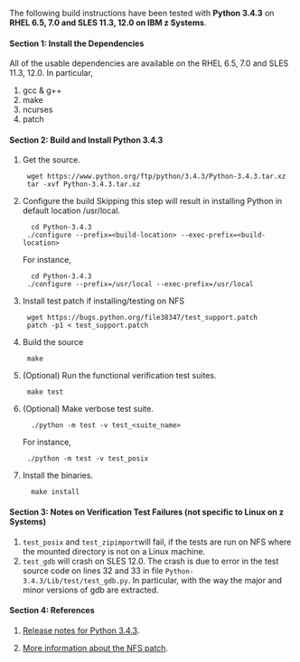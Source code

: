 The following build instructions have been tested with **Python 3.4.3** on **RHEL 6.5, 7.0 and SLES 11.3, 12.0 on IBM z Systems**.

#### Section 1: Install the Dependencies
All of the usable dependencies are available on the RHEL 6.5, 7.0 and SLES 11.3, 12.0. In particular,

1. gcc & g++
2. make
3. ncurses
4. patch

#### Section 2: Build and Install Python 3.4.3
1. Get the source.

        wget https://www.python.org/ftp/python/3.4.3/Python-3.4.3.tar.xz
        tar -xvf Python-3.4.3.tar.xz

2. Configure the build
Skipping this step will result in installing Python in default location /usr/local.

         cd Python-3.4.3
        ./configure --prefix=<build-location> --exec-prefix=<build-location>

    For instance,

         cd Python-3.4.3
        ./configure --prefix=/usr/local --exec-prefix=/usr/local


3. Install test patch if installing/testing on NFS

        wget https://bugs.python.org/file38347/test_support.patch
        patch -p1 < test_support.patch

4. Build the source

        make

5. (Optional) Run the functional verification test suites.

        make test

6. (Optional) Make verbose test suite.

         ./python -m test -v test_<suite_name>

    For instance,

        ./python -m test -v test_posix

7. Install the binaries.

         make install

#### Section 3: Notes on Verification Test Failures (not specific to Linux on z Systems)
1. `test_posix` and `test_zipimport`will fail, if the tests are run on NFS where the mounted directory is not on a Linux machine.
2. `test_gdb` will crash on SLES 12.0. The crash is due to error in the test source code on lines 32 and 33 in file `Python-3.4.3/Lib/test/test_gdb.py`. In particular, with the way the major and minor versions of gdb are extracted.

#### Section 4: References
1. [Release notes for Python 3.4.3](https://www.python.org/downloads/release/python-343/).

2. [More information about the NFS patch](https://bugs.python.org/issue20876).